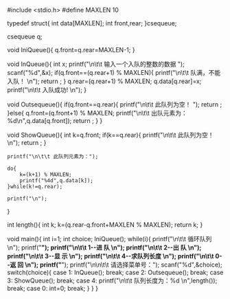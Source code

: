 #include <stdio.h>
#define MAXLEN 10

typedef struct{
	int data[MAXLEN];
	int front,rear;
}csequeue;

csequeue q;

void IniQueue(){
	q.front=q.rear=MAXLEN-1;
}

void InQueue(){
	int x;
	printf("\n\t\t 输入一个入队的整数的数据 ");
	scanf("%d",&x);
	if(q.front==(q.rear+1) % MAXLEN){
		printf("\n\t\t 队满，不能入队！ \n");
		return ;
	}
	q.rear=(q.rear+1) % MAXLEN;
	q.data[q.rear]=x;
	printf("\n\t\t 入队成功! \n");
}

void Outsequeue(){
	if(q.front==q.rear){
		printf("\n\t\t 此队列为空！ ");
		return ;
	}else{
		q.front=(q.front+1) % MAXLEN;
		printf("\n\t\t 出队元素为：%d\n",q.data[q.front]);
		return ;
	}
}

void ShowQueue(){
	int k=q.front;
	if(k==q.rear){
		printf("\n\t\t 此队列为空！\n");
		return ;
	}

	printf("\n\t\t 此队列元素为：");

	do{
		k=(k+1) % MAXLEN;
		printf("%4d",q.data[k]);
	}while(k!=q.rear);

	printf("\n");
}

int length(){
	int k;
	k=(q.rear-q.front+MAXLEN % MAXLEN);
	return k;
}

void main(){
	int i=1;
	int choice;
	IniQueue();
	while(i){
		printf("\n\t\t		循环队列		\n");
		printf("******************************");
		printf("\n\t\t		1--进	队		\n");
		printf("\n\t\t		2--出	队		\n");
		printf("\n\t\t		3--显	示		\n");
		printf("\n\t\t		4--求队列长度		\n");
		printf("\n\t\t		0--返	回		\n");
		printf("******************************");
		printf("\n\n\t\t 请选择菜单号：");
		scanf("%d",&choice);
		switch(choice){
			case 1:
				InQueue();
				break;
			case 2:
				Outsequeue();
				break;
			case 3:
				ShowQueue();
				break;
			case 4:
				printf("\n\t\t 队列长度为：%d \n",length());
				break;
			case 0:
				int=0;
				break;
		}
	}
}
